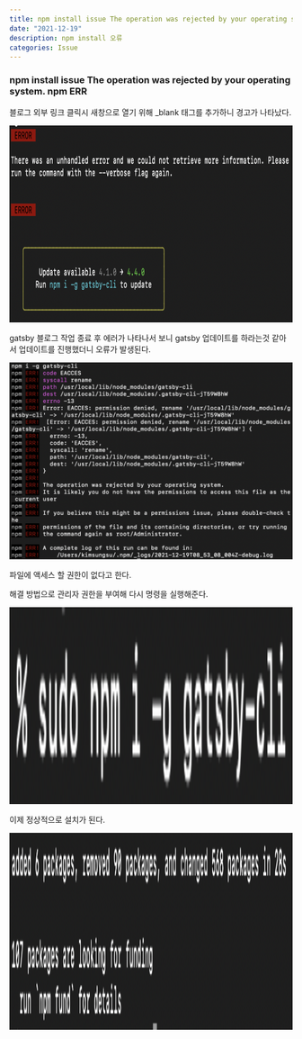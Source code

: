 ```yaml
---
title: npm install issue The operation was rejected by your operating system. npm ERR 오류
date: "2021-12-19"
description: npm install 오류
categories: Issue
---
```


### npm install issue The operation was rejected by your operating system. npm ERR

블로그 외부 링크 클릭시 새창으로 열기 위해 \_blank 태그를 추가하니 경고가 나타났다.

 <img src="npmIssue1.png" width="600px" height="350px" title="error"/>

gatsby 블로그 작업 종료 후 에러가 나타나서 보니 gatsby 업데이트를 하라는것 같아서 업데이트를 진행했더니 오류가 발생된다.

<img src="npmIssue2.png" width="600px" height="350px" title="error"/>

파일에 액세스 할 권한이 없다고 한다.

해결 방법으로 관리자 권한을 부여해 다시 명령을 실행해준다.

<img src="npmIssue3.png" width="600px" height="350px" title="error"/>

이제 정상적으로 설치가 된다.

<img src="npmIssue4.png" width="600px" height="350px" title="error"/>
